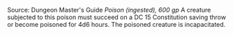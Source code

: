 Source: Dungeon Master's Guide
*Poison (ingested), 600 gp*
A creature subjected to this poison must succeed on a DC 15 Constitution saving throw or become poisoned for 4d6 hours. The poisoned creature is incapacitated.